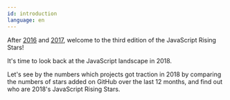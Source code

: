 ```yaml
---
id: introduction
language: en
---
```


After [2016](/2016/en) and [2017](/2017/en), welcome to the third edition of the JavaScript Rising Stars!

It's time to look back at the JavaScript landscape in 2018.

Let's see by the numbers which projects got traction in 2018 by comparing the numbers of stars added on GitHub over the last 12 months, and find out who are 2018's JavaScript Rising Stars.
